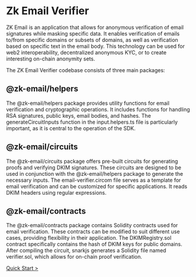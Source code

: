 # Zk Email Verifier
ZK Email is an application that allows for anonymous verification of email signatures while masking specific data. It enables verification of emails to/from specific domains or subsets of domains, as well as verification based on specific text in the email body. This technology can be used for web2 interoperability, decentralized anonymous KYC, or to create interesting on-chain anonymity sets.

The ZK Email Verifier codebase consists of three main packages:

## @zk-email/helpers
The @zk-email/helpers package provides utility functions for email verification and cryptographic operations. It includes functions for handling RSA signatures, public keys, email bodies, and hashes. The generateCircuitInputs function in the input.helpers.ts file is particularly important, as it is central to the operation of the SDK.

## @zk-email/circuits
The @zk-email/circuits package offers pre-built circuits for generating proofs and verifying DKIM signatures. These circuits are designed to be used in conjunction with the @zk-email/helpers package to generate the necessary inputs. The email-verifier.circom file serves as a template for email verification and can be customized for specific applications. It reads DKIM headers using regular expressions.

## @zk-email/contracts
The @zk-email/contracts package contains Solidity contracts used for email verification. These contracts can be modified to suit different use cases, providing flexibility in their application. The DKIMRegistry.sol contract specifically contains the hash of DKIM keys for public domains. After compiling the circuit, snarkjs generates a Solidity file named verifier.sol, which allows for on-chain proof verification.

[Quick Start >](./quick_start.md)
